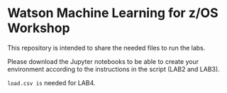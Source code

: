 # Watson Machine Learning for z/OS Workshop 

This repository is intended to share the needed files to run the labs. 

Please download the Jupyter notebooks to be able to create your environment according to the instructions in the script (LAB2 and LAB3).

`load.csv is` needed for LAB4.

